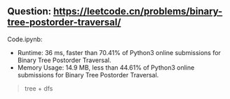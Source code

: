 ## Question: https://leetcode.cn/problems/binary-tree-postorder-traversal/

Code.ipynb:
* Runtime: 36 ms, faster than 70.41% of Python3 online submissions for Binary Tree Postorder Traversal.
* Memory Usage: 14.9 MB, less than 44.61% of Python3 online submissions for Binary Tree Postorder Traversal.
> tree + dfs
